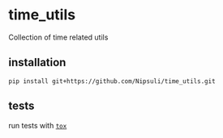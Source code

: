 # time_utils
Collection of time related utils

## installation
`pip install git+https://github.com/Nipsuli/time_utils.git`

## tests

run tests with [`tox`](https://tox.readthedocs.io/en/latest/)
